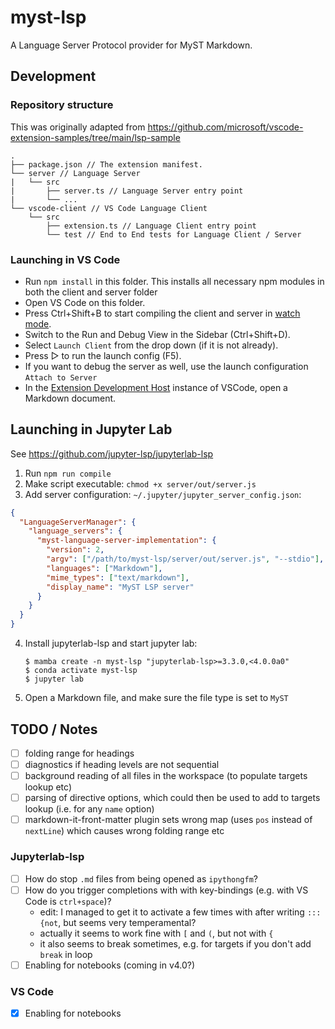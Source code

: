 # myst-lsp

A Language Server Protocol provider for MyST Markdown.

## Development

### Repository structure

This was originally adapted from <https://github.com/microsoft/vscode-extension-samples/tree/main/lsp-sample>

```
.
├── package.json // The extension manifest.
└── server // Language Server
|   └── src
|       ├── server.ts // Language Server entry point
|       └── ...
└── vscode-client // VS Code Language Client
    └── src
        ├── extension.ts // Language Client entry point
        └── test // End to End tests for Language Client / Server
```

### Launching in VS Code

- Run `npm install` in this folder. This installs all necessary npm modules in both the client and server folder
- Open VS Code on this folder.
- Press Ctrl+Shift+B to start compiling the client and server in [watch mode](https://code.visualstudio.com/docs/editor/tasks#:~:text=The%20first%20entry%20executes,the%20HelloWorld.js%20file.).
- Switch to the Run and Debug View in the Sidebar (Ctrl+Shift+D).
- Select `Launch Client` from the drop down (if it is not already).
- Press ▷ to run the launch config (F5).
- If you want to debug the server as well, use the launch configuration `Attach to Server`
- In the [Extension Development Host](https://code.visualstudio.com/api/get-started/your-first-extension#:~:text=Then%2C%20inside%20the%20editor%2C%20press%20F5.%20This%20will%20compile%20and%20run%20the%20extension%20in%20a%20new%20Extension%20Development%20Host%20window.) instance of VSCode, open a Markdown document.

## Launching in Jupyter Lab

See <https://github.com/jupyter-lsp/jupyterlab-lsp>

1. Run `npm run compile`
2. Make script executable: `chmod +x server/out/server.js`
3. Add server configuration: `~/.jupyter/jupyter_server_config.json`:

```json
{
  "LanguageServerManager": {
    "language_servers": {
      "myst-language-server-implementation": {
        "version": 2,
        "argv": ["/path/to/myst-lsp/server/out/server.js", "--stdio"],
        "languages": ["Markdown"],
        "mime_types": ["text/markdown"],
        "display_name": "MyST LSP server"
      }
    }
  }
}
```

4. Install jupyterlab-lsp and start jupyter lab:

   ```console
   $ mamba create -n myst-lsp "jupyterlab-lsp>=3.3.0,<4.0.0a0"
   $ conda activate myst-lsp
   $ jupyter lab
   ```

5. Open a Markdown file, and make sure the file type is set to `MyST`

## TODO / Notes

- [ ] folding range for headings
- [ ] diagnostics if heading levels are not sequential
- [ ] background reading of all files in the workspace (to populate targets lookup etc)
- [ ] parsing of directive options, which could then be used to add to targets lookup (i.e. for any `name` option)
- [ ] markdown-it-front-matter plugin sets wrong map (uses `pos` instead of `nextLine`) which causes wrong folding range etc

### Jupyterlab-lsp

- [ ] How do stop `.md` files from being opened as `ipythongfm`?
- [ ] How do you trigger completions with with key-bindings (e.g. with VS Code is `ctrl+space`)?
  - edit: I managed to get it to activate a few times with after writing `:::{not`, but seems very temperamental?
  - actually it seems to work fine with `[` and `(`, but not with `{`
  - it also seems to break sometimes, e.g. for targets if you don't add `break` in loop
- [ ] Enabling for notebooks (coming in v4.0?)

### VS Code

- [x] Enabling for notebooks

